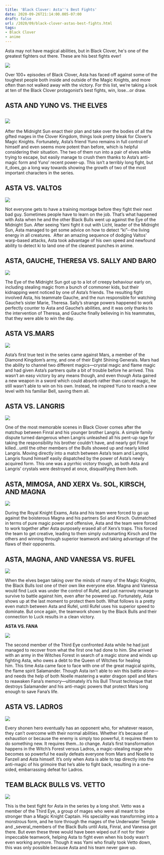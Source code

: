 ```yaml
---
title: 'Black Clover: Asta''s Best Fights'
date: 2020-09-26T21:14:00.005-07:00
draft: false
url: /2020/09/black-clover-astas-best-fights.html
tags: 
- Black Clover
- anime
---
```


Asta may not have magical abilities, but in Black Clover, he's one of the greatest fighters out there. These are his best fights ever!

![](https://lh3.googleusercontent.com/-k-KWlWZO3hk/X3AMksZmz5I/AAAAAAAAAbc/Lls0mRVwmL04xoUGg2rKSkLgec01loaWwCLcBGAsYHQ/s1600-rw/image.png)

  

Over 100+ episodes of Black Clover, Asta has faced off against some of the toughest people both inside and outside of the Magic Knights, and more often than not walked away with the victory. For this list, we’re taking a look at ten of the Black Clover protagonist’s best fights, win, lose...or draw.

ASTA AND YUNO VS. THE ELVES
---------------------------

![](https://lh3.googleusercontent.com/-xA_c3YdlHtQ/X3AM4QpK66I/AAAAAAAAAbk/b-0QXQdUaeoOv558GIuw0hbSP91Wr4F6wCLcBGAsYHQ/s1600-rw/image.png)
------------------------------------------------------------------------------------------------------------------------------------------

After the Midnight Sun enact their plan and take over the bodies of all the gifted mages in the Clover Kingdom, things look pretty bleak for Clover’s Magic Knights. Fortunately, Asta’s friend Yuno remains in full control of himself and even seems more potent than before, which is helpful considering their situation. The two of them run into a pair of elves while trying to escape, but easily manage to crush them thanks to Asta’s anti-magic form and Yuno’ recent power-up. This isn’t a terribly long fight, but it_does_go a long way towards showing the growth of two of the most important characters in the series.

ASTA VS. VALTOS
---------------

![](https://lh3.googleusercontent.com/-VZaPGxjoffs/X3ANHuf-BtI/AAAAAAAAAbo/yeonnAP7Yf48edORwu95ziXE0petWK89gCLcBGAsYHQ/s1600-rw/image.png)

  

Not everyone gets to have a training montage before they fight their next bad guy. Sometimes people have to learn on the job. That’s what happened with Asta when he and the other Black Bulls went up against the Eye of the Midnight Sun. After seeing Yami fight it out with Licht, leader of the Midnight Sun, Asta managed to get some advice on how to detect “ki”--the living energy in all creatures.  After an amazing sequence of dodging Valtos' warp-based attacks, Asta took advantage of his own speed and newfound ability to detect ki to land one of the cleanest punches in anime.

ASTA, GAUCHE, THERESA VS. SALLY AND BARO
----------------------------------------

![](https://lh3.googleusercontent.com/-JmAeKkETs_Q/X3ANQNrb1oI/AAAAAAAAAbw/aabJCiANEusBJW78GhqNf0WQh3cbd31ywCLcBGAsYHQ/s1600-rw/image.png)

  

The Eye of the Midnight Sun got up to a lot of creepy behaviour early on, including stealing magic from a bunch of commoner kids, but their kidnapping went noticed by one of Asta’s friends. The resulting fight involved Asta, his teammate Gauche, and the nun responsible for watching Gauche’s sister Marie, Theresa. Sally’s strange powers happened to work perfectly counter to Asta and Gauche’s abilities, and it was only thanks to the intervention of Theresa, and Gauche finally believing in his teammates, that they were able to win the day.

ASTA VS.MARS
------------

![](https://lh3.googleusercontent.com/-Mh0Fj8D4d-Y/X3ANXDQesFI/AAAAAAAAAb0/6XI47rQmke4183gQMUxH73kU7tjjzfr7wCLcBGAsYHQ/s1600-rw/image.png)

  

Asta’s first true test in the series came against Mars, a member of the Diamond Kingdom’s army, and one of their Eight Shining Generals. Mars had the ability to channel two different magics—crystal magic and flame magic and had given Asta’s partners quite a bit of trouble before he arrived. This wasn’t an easy victory by any means though, and even though Asta gained a new weapon in a sword which could absorb rather than cancel magic, he still wasn’t able to win on his own. Instead, he inspired Yuno to reach a new level with his familiar Bell, saving them all.

  

ASTA VS. LANGRIS
----------------

![](https://lh3.googleusercontent.com/-4g7gX_Z2OO0/X3ANg2ByGJI/AAAAAAAAAb8/r7-9srAqDJo1X91j-WEgKnsbOC_anc8bACLcBGAsYHQ/s1600-rw/image.png)

  

One of the most memorable scenes in Black Clover comes after the matchup between Finral and his younger brother Langris. A simple family dispute turned dangerous when Langris unleashed all his pent-up rage for taking the responsibility his brother couldn’t have, and nearly got Finral killed...until the other members of the Bulls showed up and nearly killed Langris. Moving directly into a match between Asta’s team and Langris, Langris found himself easily dispatched by the power of Asta’s newly acquired form. This one was a pyrrhic victory though, as both Asta and Langris’ crystals were destroyed at once, disqualifying them both.

ASTA, MIMOSA, AND XERX Vs. SOL, KIRSCH, AND MAGNA
-------------------------------------------------

![](https://lh3.googleusercontent.com/--wcAMCNAkGo/X3ANovDAtGI/AAAAAAAAAcE/T7zTfYW35tIlllLD4T9DUhDbMBaYnqbMgCLcBGAsYHQ/s1600-rw/image.png)

  

During the Royal Knight Exams, Asta and his team were forced to go up against the boisterous Magna and his partners Sol and Kirsch. Outmatched in terms of pure magic power and offensive, Asta and the team were forced to work together after Asta purposely erased all of Xerx’s traps. This forced the team to get creative, leading to them simply outsmarting Kirsch and the others and winning through superior teamwork and taking advantage of the flaws of their opponents.

ASTA, MAGNA, AND VANESSA VS. RUFEL
----------------------------------

![](https://lh3.googleusercontent.com/-l59K0JyqVqw/X3ANvkPI68I/AAAAAAAAAcI/ajC31Q2vLCAJA36BM4SXFQCdY-Z9KKhtwCLcBGAsYHQ/s1600-rw/image.png)

  

When the elves began taking over the minds of many of the Magic Knights, the Black Bulls lost one of their own like everyone else. Magna and Vanessa would find Luck was under the control of Rufel, and just narrowly manage to survive to battle against him, even after he powered up. Fortunately, Asta shows up at the last moment to protect them both. What follows is a pretty even match between Asta and Rufel, until Rufel uses his superior speed to dominate. But once again, the teamwork shown by the Black Bulls and their connection to Luck results in a clean victory.

**ASTA VS. FANA**

![](https://lh3.googleusercontent.com/-bhEEoRGrxyE/X3AN1DdEcbI/AAAAAAAAAcQ/rCGc3kfSSxUdHd93kR6ia6JN5Y2QZQ4kQCLcBGAsYHQ/s1600-rw/image.png)

  

The second member of the Third Eye confronted Asta while he had just managed to recover from what the first one had done to him. She arrived with an army in the Witches Forest in search of a magic stone and winds up fighting Asta, who owes a debt to the Queen of Witches for healing him. This time Asta came face to face with one of the great magical spirits, the flame spirit Salamander. Though Asta isn’t able to win this battle alone—and needs the help of both Noelle mastering a water dragon spell and Mars to reawaken Fana’s memory—ultimately it’s his Bull Thrust technique that destroys Salamander and his anti-magic powers that protect Mars long enough to save Fana’s life.

  

ASTA VS. LADROS
---------------

![](https://lh3.googleusercontent.com/-q1S6OLnZdwU/X3AOAKflAEI/AAAAAAAAAcc/fSR7YK2FYA4u6B_nGWV4qOTx4OtHh0M2QCLcBGAsYHQ/s1600-rw/image.png)

  

Every shonen hero eventually has an opponent who, for whatever reason, they can’t overcome with their normal abilities. Whether it’s because of exhaustion or because the enemy is simply too powerful, it requires them to do something new. It requires them...to change. Asta’s first transformation happens in the Witch’s Forest versus Ladros, a magic-stealing mage who becomes so powerful he easily defeats everyone from Mars and Noelle to Fanzell and Asta himself. It’s only when Asta is able to tap directly into the anti-magic of his grimoire that he’s able to fight back, resulting in a one-sided, embarrassing defeat for Ladros.

TEAM BLACK BULLS VS. VETTO
--------------------------

![](https://lh3.googleusercontent.com/-0vQiS-oLDMo/X3AOINpUVfI/AAAAAAAAAck/c1qaR13e_1cqvsUUAN9Omg0UKWheDl7kACLcBGAsYHQ/s1600-rw/image.png)

This is the best fight for Asta in the series by a long shot. Vetto was a member of the Third Eye, a group of mages who were all meant to be stronger than a Magic Knight Captain. His speciality was transforming into a monstrous form, and he tore through the mages of the Underwater Temple and _several_members of the Black Bulls until Asta, Finral, and Vanessa got there. But even these three would have been wiped out if not for their impeccable teamwork, helping Asta to fight even when his body wasn’t even working anymore. Though it was Yami who finally took Vetto down, this was only possible because Asta and his team never gave up.